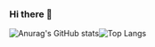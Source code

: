 ### Hi there 👋

<!--
**mariisneves/mariisneves** is a ✨ _special_ ✨ repository because its `README.md` (this file) appears on your GitHub profile.

Here are some ideas to get you started:

- 🔭 I’m currently working on ...
- 🌱 I’m currently learning ...
- 👯 I’m looking to collaborate on ...
- 🤔 I’m looking for help with ...
- 💬 Ask me about ...
- 📫 How to reach me: ...
- 😄 Pronouns: ...
- ⚡ Fun fact: ...
-->

![Anurag's GitHub stats](https://github-readme-stats.vercel.app/api?username=mariisneves&show_icons=true&theme=dracula)![Top Langs](https://github-readme-stats.vercel.app/api/top-langs/?username=mariisneves&layout=compact&langs_count=8&theme=dracula)

